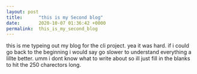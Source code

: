 ```yaml
---
layout: post
title:      "this is my Second blog"
date:       2020-10-07 01:36:42 +0000
permalink:  this_is_my_second_blog
---
```



this is me typeing out my blog for the cli project. yea it was hard. if i could go back to the beginning i would say go slower to understand everything a lillte better. umm i dont know what to write about so ill just fill in the blanks to hit the 250 charectors long.
